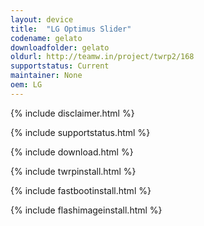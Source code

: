 ```yaml
---
layout: device
title:  "LG Optimus Slider"
codename: gelato
downloadfolder: gelato
oldurl: http://teamw.in/project/twrp2/168
supportstatus: Current
maintainer: None
oem: LG
---
```


{% include disclaimer.html %}

{% include supportstatus.html %}

{% include download.html %}

{% include twrpinstall.html %}

{% include fastbootinstall.html %}

{% include flashimageinstall.html %}
